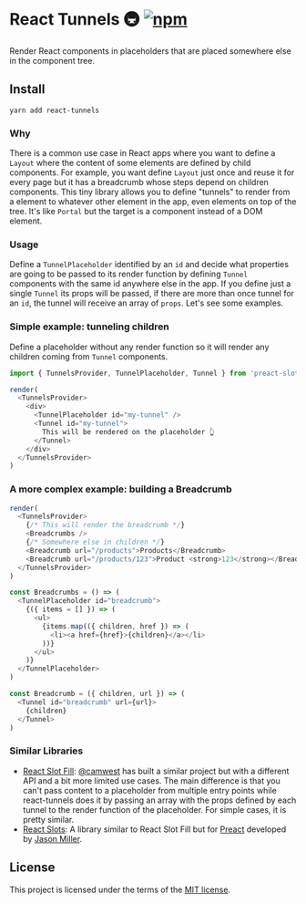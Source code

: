 # React Tunnels 🚇 [![npm](https://img.shields.io/npm/v/react-tunnels.svg?style=flat)](https://www.npmjs.org/package/react-tunnels)

Render React components in placeholders that are placed somewhere else in the component tree.

## Install

```
yarn add react-tunnels
```

### Why

There is a common use case in React apps where you want to define a `Layout` where the content of some elements are defined by child components. For example, you want define `Layout` just once and reuse it for every page but it has a breadcrumb whose steps depend on children components. This tiny library allows you to define "tunnels" to render from a element to whatever other element in the app, even elements on top of the tree. It's like `Portal` but the target is a component instead of a DOM element.

### Usage

Define a `TunnelPlaceholder` identified by an `id` and decide what properties are going to be passed to its render function by defining `Tunnel` components with the same id anywhere else in the app. If you define just a single `Tunnel` its props will be passed, if there are more than once tunnel for an `id`, the tunnel will receive an array of `props`. Let's see some examples.

### Simple example: tunneling children

Define a placeholder without any render function so it will render any children coming from `Tunnel` components.

```js
import { TunnelsProvider, TunnelPlaceholder, Tunnel } from 'preact-slots'

render(
  <TunnelsProvider>
    <div>
      <TunnelPlaceholder id="my-tunnel" />
      <Tunnel id="my-tunnel">
        This will be rendered on the placeholder 👆
      </Tunnel>
    </div>
  </TunnelsProvider>
)
```

### A more complex example: building a Breadcrumb

```js
render(
  <TunnelsProvider>
    {/* This will render the breadcrumb */}
    <Breadcrumbs />
    {/* Somewhere else in children */}
    <Breadcrumb url="/products">Products</Breadcrumb>
    <Breadcrumb url="/products/123">Product <strong>123</strong></Breadcrumb>
  </TunnelsProvider>
)

const Breadcrumbs = () => (
  <TunnelPlaceholder id="breadcrumb">
    {({ items = [] }) => (
      <ul>
        {items.map(({ children, href }) => (
          <li><a href={href}>{children}</a></li>
        ))}
      </ul>
    )}
  </TunnelPlaceholder>
)

const Breadcrumb = ({ children, url }) => (
  <Tunnel id="breadcrumb" url={url}>
    {children}
  </Tunnel>
)
```

### Similar Libraries

- [React Slot Fill](https://github.com/camwest/react-slot-fill): [@camwest](https://github.com/camwest) has built a similar project but with a different API and a bit more limited use cases. The main difference is that you can't pass content to a placeholder from multiple entry points while react-tunnels does it by passing an array with the props defined by each tunnel to the render function of the placeholder. For simple cases, it is pretty similar.
- [React Slots](https://github.com/developit/preact-slots): A library similar to React Slot Fill but for [Preact](https://github.com/developit/preact) developed by [Jason Miller](https://twitter.com/_developit).

## License

This project is licensed under the terms of the [MIT license](https://github.com/javivelasco/react-tunnels/blob/master/LICENSE).
